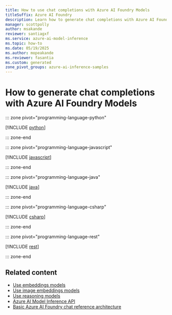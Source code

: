 ```yaml
---
title: How to use chat completions with Azure AI Foundry Models
titleSuffix: Azure AI Foundry
description: Learn how to generate chat completions with Azure AI Foundry Models
manager: scottpolly
author: msakande
reviewer: santiagxf
ms.service: azure-ai-model-inference
ms.topic: how-to
ms.date: 05/19/2025
ms.author: mopeakande
ms.reviewer: fasantia
ms.custom: generated
zone_pivot_groups: azure-ai-inference-samples
---
```


# How to generate chat completions with Azure AI Foundry Models


::: zone pivot="programming-language-python"

[!INCLUDE [python](../../foundry-models/includes/use-chat-completions/python.md)]

::: zone-end


::: zone pivot="programming-language-javascript"

[!INCLUDE [javascript](../../foundry-models/includes/use-chat-completions/javascript.md)]

::: zone-end


::: zone pivot="programming-language-java"

[!INCLUDE [java](../../foundry-models/includes/use-chat-completions/java.md)]

::: zone-end


::: zone pivot="programming-language-csharp"

[!INCLUDE [csharp](../../foundry-models/includes/use-chat-completions/csharp.md)]

::: zone-end


::: zone pivot="programming-language-rest"

[!INCLUDE [rest](../../foundry-models/includes/use-chat-completions/rest.md)]

::: zone-end


## Related content

* [Use embeddings models](../../model-inference/how-to/use-embeddings.md)
* [Use image embeddings models](../../model-inference/how-to/use-image-embeddings.md)
* [Use reasoning models](../../model-inference/how-to/use-chat-reasoning.md)
* [Azure AI Model Inference API](../../model-inference/reference/reference-model-inference-api.md)
* [Basic Azure AI Foundry chat reference architecture](/azure/architecture/ai-ml/architecture/basic-azure-ai-foundry-chat)
